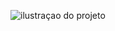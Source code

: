 ![ilustraçao do projeto](https://github.com/LuizaFerri/Pagina-inicial-do-Instagram/blob/main/instagram.png)
